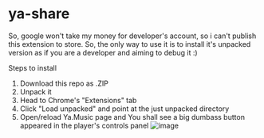 # ya-share
So, google won't take my money for developer's account, so i can't publish this extension to store.
So, the only way to use it is to install it's unpacked version as if you are a developer and aiming to debug it :)

Steps to install
1) Download this repo as .ZIP
2) Unpack it
3) Head to Chrome's "Extensions" tab
4) Click "Load unpacked" and point at the just unpacked directory
5) Open/reload Ya.Music page and You shall see a big dumbass button appeared in the player's controls panel
![image](https://user-images.githubusercontent.com/10167453/188329012-a134f12b-d9fe-4983-b32f-f5a32540aabb.png)
